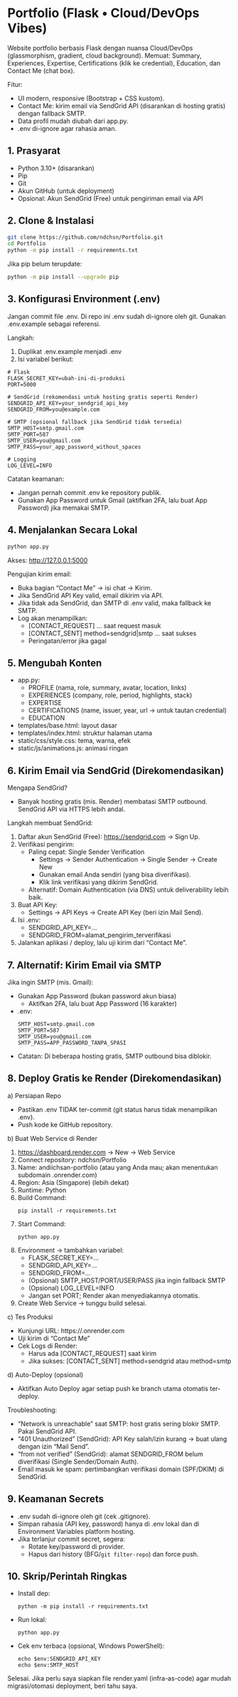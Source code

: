 # Portfolio (Flask • Cloud/DevOps Vibes)

Website portfolio berbasis Flask dengan nuansa Cloud/DevOps (glassmorphism, gradient, cloud background). Memuat: Summary, Experiences, Expertise, Certifications (klik ke credential), Education, dan Contact Me (chat box).

Fitur:
- UI modern, responsive (Bootstrap + CSS kustom).
- Contact Me: kirim email via SendGrid API (disarankan di hosting gratis) dengan fallback SMTP.
- Data profil mudah diubah dari app.py.
- .env di-ignore agar rahasia aman.


## 1. Prasyarat

- Python 3.10+ (disarankan)
- Pip
- Git
- Akun GitHub (untuk deployment)
- Opsional: Akun SendGrid (Free) untuk pengiriman email via API


## 2. Clone & Instalasi

```bash
git clone https://github.com/ndchsn/Portfolio.git
cd Portfolio
python -m pip install -r requirements.txt
```

Jika pip belum terupdate:
```bash
python -m pip install --upgrade pip
```


## 3. Konfigurasi Environment (.env)

Jangan commit file .env. Di repo ini .env sudah di-ignore oleh git. Gunakan .env.example sebagai referensi.

Langkah:
1) Duplikat .env.example menjadi .env
2) Isi variabel berikut:

```
# Flask
FLASK_SECRET_KEY=ubah-ini-di-produksi
PORT=5000

# SendGrid (rekomendasi untuk hosting gratis seperti Render)
SENDGRID_API_KEY=your_sendgrid_api_key
SENDGRID_FROM=you@example.com

# SMTP (opsional fallback jika SendGrid tidak tersedia)
SMTP_HOST=smtp.gmail.com
SMTP_PORT=587
SMTP_USER=you@gmail.com
SMTP_PASS=your_app_password_without_spaces

# Logging
LOG_LEVEL=INFO
```

Catatan keamanan:
- Jangan pernah commit .env ke repository publik.
- Gunakan App Password untuk Gmail (aktifkan 2FA, lalu buat App Password) jika memakai SMTP.


## 4. Menjalankan Secara Lokal

```bash
python app.py
```

Akses: http://127.0.0.1:5000

Pengujian kirim email:
- Buka bagian “Contact Me” → isi chat → Kirim.
- Jika SendGrid API Key valid, email dikirim via API.
- Jika tidak ada SendGrid, dan SMTP di .env valid, maka fallback ke SMTP.
- Log akan menampilkan:
  - [CONTACT_REQUEST] … saat request masuk
  - [CONTACT_SENT] method=sendgrid|smtp … saat sukses
  - Peringatan/error jika gagal


## 5. Mengubah Konten

- app.py:
  - PROFILE (nama, role, summary, avatar, location, links)
  - EXPERIENCES (company, role, period, highlights, stack)
  - EXPERTISE
  - CERTIFICATIONS (name, issuer, year, url → untuk tautan credential)
  - EDUCATION
- templates/base.html: layout dasar
- templates/index.html: struktur halaman utama
- static/css/style.css: tema, warna, efek
- static/js/animations.js: animasi ringan


## 6. Kirim Email via SendGrid (Direkomendasikan)

Mengapa SendGrid?
- Banyak hosting gratis (mis. Render) membatasi SMTP outbound. SendGrid API via HTTPS lebih andal.

Langkah membuat SendGrid:
1) Daftar akun SendGrid (Free): https://sendgrid.com → Sign Up.
2) Verifikasi pengirim:
   - Paling cepat: Single Sender Verification
     - Settings → Sender Authentication → Single Sender → Create New
     - Gunakan email Anda sendiri (yang bisa diverifikasi).
     - Klik link verifikasi yang dikirim SendGrid.
   - Alternatif: Domain Authentication (via DNS) untuk deliverability lebih baik.
3) Buat API Key:
   - Settings → API Keys → Create API Key (beri izin Mail Send).
4) Isi .env:
   - SENDGRID_API_KEY=… 
   - SENDGRID_FROM=alamat_pengirim_terverifikasi
5) Jalankan aplikasi / deploy, lalu uji kirim dari “Contact Me”.


## 7. Alternatif: Kirim Email via SMTP

Jika ingin SMTP (mis. Gmail):
- Gunakan App Password (bukan password akun biasa)
  - Aktifkan 2FA, lalu buat App Password (16 karakter)
- .env:
  ```
  SMTP_HOST=smtp.gmail.com
  SMTP_PORT=587
  SMTP_USER=you@gmail.com
  SMTP_PASS=APP_PASSWORD_TANPA_SPASI
  ```
- Catatan: Di beberapa hosting gratis, SMTP outbound bisa diblokir.


## 8. Deploy Gratis ke Render (Direkomendasikan)

a) Persiapan Repo
- Pastikan .env TIDAK ter-commit (git status harus tidak menampilkan .env).
- Push kode ke GitHub repository.

b) Buat Web Service di Render
1) https://dashboard.render.com → New → Web Service
2) Connect repository: ndchsn/Portfolio
3) Name: andiichsan-portfolio (atau yang Anda mau; akan menentukan subdomain .onrender.com)
4) Region: Asia (Singapore) (lebih dekat)
5) Runtime: Python
6) Build Command:
   ```
   pip install -r requirements.txt
   ```
7) Start Command:
   ```
   python app.py
   ```
8) Environment → tambahkan variabel:
   - FLASK_SECRET_KEY=… 
   - SENDGRID_API_KEY=… 
   - SENDGRID_FROM=… 
   - (Opsional) SMTP_HOST/PORT/USER/PASS jika ingin fallback SMTP
   - (Opsional) LOG_LEVEL=INFO
   - Jangan set PORT; Render akan menyediakannya otomatis.
9) Create Web Service → tunggu build selesai.

c) Tes Produksi
- Kunjungi URL: https://<nama-service>.onrender.com
- Uji kirim di “Contact Me”
- Cek Logs di Render:
  - Harus ada [CONTACT_REQUEST] saat kirim
  - Jika sukses: [CONTACT_SENT] method=sendgrid atau method=smtp

d) Auto-Deploy (opsional)
- Aktifkan Auto Deploy agar setiap push ke branch utama otomatis ter-deploy.

Troubleshooting:
- “Network is unreachable” saat SMTP: host gratis sering blokir SMTP. Pakai SendGrid API.
- “401 Unauthorized” (SendGrid): API Key salah/izin kurang → buat ulang dengan izin “Mail Send”.
- “from not verified” (SendGrid): alamat SENDGRID_FROM belum diverifikasi (Single Sender/Domain Auth).
- Email masuk ke spam: pertimbangkan verifikasi domain (SPF/DKIM) di SendGrid.


## 9. Keamanan Secrets

- .env sudah di-ignore oleh git (cek .gitignore).
- Simpan rahasia (API key, password) hanya di .env lokal dan di Environment Variables platform hosting.
- Jika terlanjur commit secret, segera:
  - Rotate key/password di provider.
  - Hapus dari history (BFG/`git filter-repo`) dan force push.


## 10. Skrip/Perintah Ringkas

- Install dep:
  ```
  python -m pip install -r requirements.txt
  ```
- Run lokal:
  ```
  python app.py
  ```
- Cek env terbaca (opsional, Windows PowerShell):
  ```
  echo $env:SENDGRID_API_KEY
  echo $env:SMTP_HOST
  ```

Selesai. Jika perlu saya siapkan file render.yaml (infra-as-code) agar mudah migrasi/otomasi deployment, beri tahu saya.